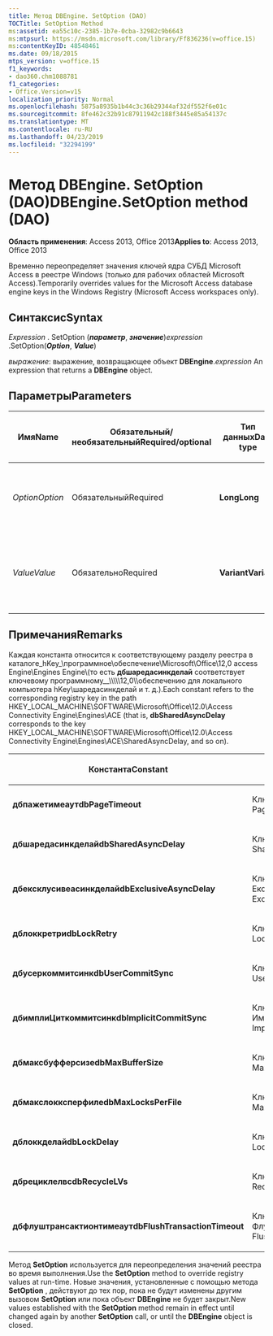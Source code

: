 ```yaml
---
title: Метод DBEngine. SetOption (DAO)
TOCTitle: SetOption Method
ms:assetid: ea55c10c-2385-1b7e-0cba-32982c9b6643
ms:mtpsurl: https://msdn.microsoft.com/library/Ff836236(v=office.15)
ms:contentKeyID: 48548461
ms.date: 09/18/2015
mtps_version: v=office.15
f1_keywords:
- dao360.chm1088781
f1_categories:
- Office.Version=v15
localization_priority: Normal
ms.openlocfilehash: 5875a8935b1b44c3c36b29344af32df552f6e01c
ms.sourcegitcommit: 8fe462c32b91c87911942c188f3445e85a54137c
ms.translationtype: MT
ms.contentlocale: ru-RU
ms.lasthandoff: 04/23/2019
ms.locfileid: "32294199"
---
```

# <a name="dbenginesetoption-method-dao"></a><span data-ttu-id="8977e-102">Метод DBEngine. SetOption (DAO)</span><span class="sxs-lookup"><span data-stu-id="8977e-102">DBEngine.SetOption method (DAO)</span></span>

<span data-ttu-id="8977e-103">**Область применения**: Access 2013, Office 2013</span><span class="sxs-lookup"><span data-stu-id="8977e-103">**Applies to**: Access 2013, Office 2013</span></span>

<span data-ttu-id="8977e-104">Временно переопределяет значения ключей ядра СУБД Microsoft Access в реестре Windows (только для рабочих областей Microsoft Access).</span><span class="sxs-lookup"><span data-stu-id="8977e-104">Temporarily overrides values for the Microsoft Access database engine keys in the Windows Registry (Microsoft Access workspaces only).</span></span>

## <a name="syntax"></a><span data-ttu-id="8977e-105">Синтаксис</span><span class="sxs-lookup"><span data-stu-id="8977e-105">Syntax</span></span>

<span data-ttu-id="8977e-106">*Expression* . SetOption (***параметр***, ***значение***)</span><span class="sxs-lookup"><span data-stu-id="8977e-106">*expression* .SetOption(***Option***, ***Value***)</span></span>

<span data-ttu-id="8977e-107">*выражение*: выражение, возвращающее объект **DBEngine**.</span><span class="sxs-lookup"><span data-stu-id="8977e-107">*expression* An expression that returns a **DBEngine** object.</span></span>

## <a name="parameters"></a><span data-ttu-id="8977e-108">Параметры</span><span class="sxs-lookup"><span data-stu-id="8977e-108">Parameters</span></span>

<table>
<colgroup>
<col style="width: 25%" />
<col style="width: 25%" />
<col style="width: 25%" />
<col style="width: 25%" />
</colgroup>
<thead>
<tr class="header">
<th><p><span data-ttu-id="8977e-109">Имя</span><span class="sxs-lookup"><span data-stu-id="8977e-109">Name</span></span></p></th>
<th><p><span data-ttu-id="8977e-110">Обязательный/необязательный</span><span class="sxs-lookup"><span data-stu-id="8977e-110">Required/optional</span></span></p></th>
<th><p><span data-ttu-id="8977e-111">Тип данных</span><span class="sxs-lookup"><span data-stu-id="8977e-111">Data type</span></span></p></th>
<th><p><span data-ttu-id="8977e-112">Описание</span><span class="sxs-lookup"><span data-stu-id="8977e-112">Description</span></span></p></th>
</tr>
</thead>
<tbody>
<tr class="odd">
<td><p><span data-ttu-id="8977e-113"><em>Option</em></span><span class="sxs-lookup"><span data-stu-id="8977e-113"><em>Option</em></span></span></p></td>
<td><p><span data-ttu-id="8977e-114">Обязательный</span><span class="sxs-lookup"><span data-stu-id="8977e-114">Required</span></span></p></td>
<td><p><span data-ttu-id="8977e-115"><strong>Long</strong></span><span class="sxs-lookup"><span data-stu-id="8977e-115"><strong>Long</strong></span></span></p></td>
<td><p><span data-ttu-id="8977e-116">Константа, описанная в разделе Примечания.</span><span class="sxs-lookup"><span data-stu-id="8977e-116">A constant as described in Remarks.</span></span></p></td>
</tr>
<tr class="even">
<td><p><span data-ttu-id="8977e-117"><em>Value</em></span><span class="sxs-lookup"><span data-stu-id="8977e-117"><em>Value</em></span></span></p></td>
<td><p><span data-ttu-id="8977e-118">Обязательно</span><span class="sxs-lookup"><span data-stu-id="8977e-118">Required</span></span></p></td>
<td><p><span data-ttu-id="8977e-119"><strong>Variant</strong></span><span class="sxs-lookup"><span data-stu-id="8977e-119"><strong>Variant</strong></span></span></p></td>
<td><p><span data-ttu-id="8977e-120">Значение, которое необходимо присвоить параметру.</span><span class="sxs-lookup"><span data-stu-id="8977e-120">The value that you want to set option to.</span></span></p></td>
</tr>
</tbody>
</table>


## <a name="remarks"></a><span data-ttu-id="8977e-121">Примечания</span><span class="sxs-lookup"><span data-stu-id="8977e-121">Remarks</span></span>

<span data-ttu-id="8977e-122">Каждая константа относится к соответствующему разделу реестра в каталоге\_hKey\_\\программное\\обеспечение\\Microsoft\\Office\\12,0 access Engine\\Engines Engine\\(то есть **дбшаредасинкделай** соответствует ключевому программному\_\_\\\\\\\\\\12,0\\\\обеспечению для локального компьютера hKey\\шаредасинкделай и т. д.).</span><span class="sxs-lookup"><span data-stu-id="8977e-122">Each constant refers to the corresponding registry key in the path HKEY\_LOCAL\_MACHINE\\SOFTWARE\\Microsoft\\Office\\12.0\\Access Connectivity Engine\\Engines\\ACE (that is, **dbSharedAsyncDelay** corresponds to the key HKEY\_LOCAL\_MACHINE\\SOFTWARE\\Microsoft\\Office\\12.0\\Access Connectivity Engine\\Engines\\ACE\\SharedAsyncDelay, and so on).</span></span>

<table>
<colgroup>
<col style="width: 50%" />
<col style="width: 50%" />
</colgroup>
<thead>
<tr class="header">
<th><p><span data-ttu-id="8977e-123">Константа</span><span class="sxs-lookup"><span data-stu-id="8977e-123">Constant</span></span></p></th>
<th><p><span data-ttu-id="8977e-124">Описание</span><span class="sxs-lookup"><span data-stu-id="8977e-124">Description</span></span></p></th>
</tr>
</thead>
<tbody>
<tr class="odd">
<td><p><span data-ttu-id="8977e-125"><strong>дбпажетимеаут</strong></span><span class="sxs-lookup"><span data-stu-id="8977e-125"><strong>dbPageTimeout</strong></span></span></p></td>
<td><p><span data-ttu-id="8977e-126">Ключ Пажетимеаут</span><span class="sxs-lookup"><span data-stu-id="8977e-126">The PageTimeout key</span></span></p></td>
</tr>
<tr class="even">
<td><p><span data-ttu-id="8977e-127"><strong>дбшаредасинкделай</strong></span><span class="sxs-lookup"><span data-stu-id="8977e-127"><strong>dbSharedAsyncDelay</strong></span></span></p></td>
<td><p><span data-ttu-id="8977e-128">Ключ Шаредасинкделай</span><span class="sxs-lookup"><span data-stu-id="8977e-128">The SharedAsyncDelay key</span></span></p></td>
</tr>
<tr class="odd">
<td><p><span data-ttu-id="8977e-129"><strong>дбексклусивеасинкделай</strong></span><span class="sxs-lookup"><span data-stu-id="8977e-129"><strong>dbExclusiveAsyncDelay</strong></span></span></p></td>
<td><p><span data-ttu-id="8977e-130">Ключ Ексклусивеасинкделай</span><span class="sxs-lookup"><span data-stu-id="8977e-130">The ExclusiveAsyncDelay key</span></span></p></td>
</tr>
<tr class="even">
<td><p><span data-ttu-id="8977e-131"><strong>дблоккретри</strong></span><span class="sxs-lookup"><span data-stu-id="8977e-131"><strong>dbLockRetry</strong></span></span></p></td>
<td><p><span data-ttu-id="8977e-132">Ключ Локкретри</span><span class="sxs-lookup"><span data-stu-id="8977e-132">The LockRetry key</span></span></p></td>
</tr>
<tr class="odd">
<td><p><span data-ttu-id="8977e-133"><strong>дбусеркоммитсинк</strong></span><span class="sxs-lookup"><span data-stu-id="8977e-133"><strong>dbUserCommitSync</strong></span></span></p></td>
<td><p><span data-ttu-id="8977e-134">Ключ Усеркоммитсинк</span><span class="sxs-lookup"><span data-stu-id="8977e-134">The UserCommitSync key</span></span></p></td>
</tr>
<tr class="even">
<td><p><span data-ttu-id="8977e-135"><strong>дбимплиЦиткоммитсинк</strong></span><span class="sxs-lookup"><span data-stu-id="8977e-135"><strong>dbImplicitCommitSync</strong></span></span></p></td>
<td><p><span data-ttu-id="8977e-136">Ключ ИмплиЦиткоммитсинк</span><span class="sxs-lookup"><span data-stu-id="8977e-136">The ImplicitCommitSync key</span></span></p></td>
</tr>
<tr class="odd">
<td><p><span data-ttu-id="8977e-137"><strong>дбмаксбуфферсизе</strong></span><span class="sxs-lookup"><span data-stu-id="8977e-137"><strong>dbMaxBufferSize</strong></span></span></p></td>
<td><p><span data-ttu-id="8977e-138">Ключ Максбуфферсизе</span><span class="sxs-lookup"><span data-stu-id="8977e-138">The MaxBufferSize key</span></span></p></td>
</tr>
<tr class="even">
<td><p><span data-ttu-id="8977e-139"><strong>дбмакслокксперфиле</strong></span><span class="sxs-lookup"><span data-stu-id="8977e-139"><strong>dbMaxLocksPerFile</strong></span></span></p></td>
<td><p><span data-ttu-id="8977e-140">Ключ MaxLocksPerFile</span><span class="sxs-lookup"><span data-stu-id="8977e-140">The MaxLocksPerFile key</span></span></p></td>
</tr>
<tr class="odd">
<td><p><span data-ttu-id="8977e-141"><strong>дблоккделай</strong></span><span class="sxs-lookup"><span data-stu-id="8977e-141"><strong>dbLockDelay</strong></span></span></p></td>
<td><p><span data-ttu-id="8977e-142">Ключ Локкделай</span><span class="sxs-lookup"><span data-stu-id="8977e-142">The LockDelay key</span></span></p></td>
</tr>
<tr class="even">
<td><p><span data-ttu-id="8977e-143"><strong>дбрециклелвс</strong></span><span class="sxs-lookup"><span data-stu-id="8977e-143"><strong>dbRecycleLVs</strong></span></span></p></td>
<td><p><span data-ttu-id="8977e-144">Ключ Рециклелвс</span><span class="sxs-lookup"><span data-stu-id="8977e-144">The RecycleLVs key</span></span></p></td>
</tr>
<tr class="odd">
<td><p><span data-ttu-id="8977e-145"><strong>дбфлуштрансактионтимеаут</strong></span><span class="sxs-lookup"><span data-stu-id="8977e-145"><strong>dbFlushTransactionTimeout</strong></span></span></p></td>
<td><p><span data-ttu-id="8977e-146">Ключ Флуштрансактионтимеаут</span><span class="sxs-lookup"><span data-stu-id="8977e-146">The FlushTransactionTimeout key</span></span></p></td>
</tr>
</tbody>
</table>


<span data-ttu-id="8977e-147">Метод **SetOption** используется для переопределения значений реестра во время выполнения.</span><span class="sxs-lookup"><span data-stu-id="8977e-147">Use the **SetOption** method to override registry values at run-time.</span></span> <span data-ttu-id="8977e-148">Новые значения, установленные с помощью метода **SetOption** , действуют до тех пор, пока не будут изменены другим вызовом **SetOption** или пока объект **DBEngine** не будет закрыт.</span><span class="sxs-lookup"><span data-stu-id="8977e-148">New values established with the **SetOption** method remain in effect until changed again by another **SetOption** call, or until the **DBEngine** object is closed.</span></span>

